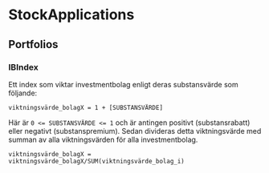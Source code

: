 # StockApplications

## Portfolios

### IBIndex
Ett index som viktar investmentbolag enligt deras substansvärde som följande:
```
viktningsvärde_bolagX = 1 + [SUBSTANSVÄRDE]
```
Här är ```0 <= SUBSTANSVÄRDE <= 1``` och är antingen positivt (substansrabatt) eller negativt (substanspremium).
Sedan divideras detta viktningsvärde med summan av alla viktningsvärden för alla investmentbolag.
```
viktningsvärde_bolagX = viktningsvärde_bolagX/SUM(viktningsvärde_bolag_i)
```